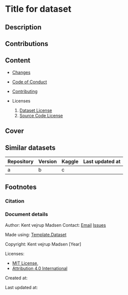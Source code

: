 # Title for dataset

## Description

## Contributions


## Content
* [Changes](changelog.md)
* [Code of Conduct](code_of_conduct.md)
* [Contributing](contributing.md)

* Licenses
    1. [Dataset License](License.md)
    2. [Source Code License](sourcecode_license.md)


## Cover


## Similar datasets
| Repository | Version | Kaggle | Last updated at |
|------------|---------|--------|-----------------|
| a          | b       | c      |                 |


## Footnotes
### Citation


### Document details
Author: Kent vejrup Madsen
Contact: [Email](mailTo:Kent.vejrup.madsen@designermadsen.dk)
[Issues](.)

Made using: [Template.Dataset](https://github.com/KentVejrupMadsen/template.dataset)

Copyright: Kent vejrup Madsen [Year]

Licenses:
* [MIT License](.),
* [Attribution 4.0 International](link)

Created at:

Last updated at:
